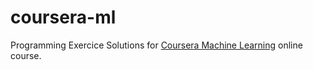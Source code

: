 coursera-ml
===========

Programming Exercice Solutions for [Coursera Machine Learning](https://www.coursera.org/course/ml) online course.

